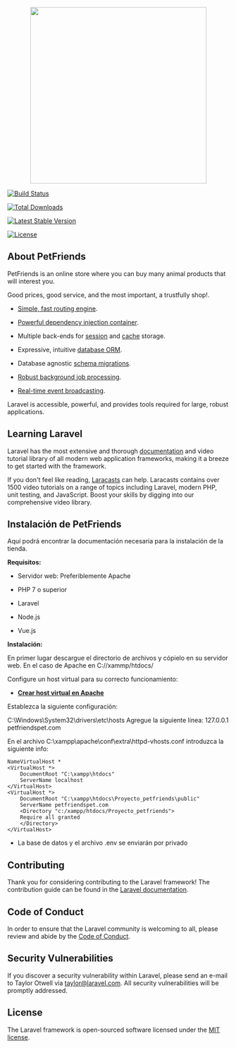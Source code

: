 
<p  align="center"><img  src="https://res.cloudinary.com/dtfbvvkyp/image/upload/v1566331377/laravel-logolockup-cmyk-red.svg"  width="400"></p>

  

<p  align="center">

<a  href="https://travis-ci.org/laravel/framework"><img  src="https://travis-ci.org/laravel/framework.svg"  alt="Build Status"></a>

<a  href="https://packagist.org/packages/laravel/framework"><img  src="https://poser.pugx.org/laravel/framework/d/total.svg"  alt="Total Downloads"></a>

<a  href="https://packagist.org/packages/laravel/framework"><img  src="https://poser.pugx.org/laravel/framework/v/stable.svg"  alt="Latest Stable Version"></a>

<a  href="https://packagist.org/packages/laravel/framework"><img  src="https://poser.pugx.org/laravel/framework/license.svg"  alt="License"></a>

</p>

  

## About PetFriends

  

PetFriends is an online store where you can buy many animal products that will interest you.

Good prices, good service, and the most important, a trustfully shop!.

  

-  [Simple, fast routing engine](https://laravel.com/docs/routing).

-  [Powerful dependency injection container](https://laravel.com/docs/container).

- Multiple back-ends for [session](https://laravel.com/docs/session) and [cache](https://laravel.com/docs/cache) storage.

- Expressive, intuitive [database ORM](https://laravel.com/docs/eloquent).

- Database agnostic [schema migrations](https://laravel.com/docs/migrations).

-  [Robust background job processing](https://laravel.com/docs/queues).

-  [Real-time event broadcasting](https://laravel.com/docs/broadcasting).

  

Laravel is accessible, powerful, and provides tools required for large, robust applications.

  

## Learning Laravel

  

Laravel has the most extensive and thorough [documentation](https://laravel.com/docs) and video tutorial library of all modern web application frameworks, making it a breeze to get started with the framework.

  

If you don't feel like reading, [Laracasts](https://laracasts.com) can help. Laracasts contains over 1500 video tutorials on a range of topics including Laravel, modern PHP, unit testing, and JavaScript. Boost your skills by digging into our comprehensive video library.

  

## Instalación de PetFriends

  

Aquí podrá encontrar la documentación necesaria para la instalación de la tienda.

  

**Requisitos:**

-  Servidor web: Preferiblemente Apache

-  PHP 7 o superior

-  Laravel

-  Node.js

-  Vue.js

**Instalación:**

En primer lugar descargue el directorio de archivos y cópielo en su servidor web.
En el caso de Apache en C://xammp/htdocs/

Configure un host virtual para su correcto funcionamiento:

-  **[Crear host virtual en Apache](https://desarrolloweb.com/articulos/configurar-virtual-hosts-apache-windows.html)**

Establezca la siguiente configuración: 

C:\Windows\System32\drivers\etc\hosts
Agregue la siguiente línea: 
127.0.0.1	petfriendspet.com


En el archivo C:\xampp\apache\conf\extra\httpd-vhosts.conf introduzca la siguiente info:

    NameVirtualHost *
    <VirtualHost *>
	    DocumentRoot "C:\xampp\htdocs"
	    ServerName localhost
	</VirtualHost>
	<VirtualHost *>
		DocumentRoot "C:\xampp\htdocs\Proyecto_petfriends\public"
		ServerName petfriendspet.com
		<Directory "c:/xampp/htdocs/Proyecto_petfriends">
		Require all granted
		</Directory>
	</VirtualHost>


-  La base de datos y el archivo .env se enviarán por privado


  

## Contributing

  

Thank you for considering contributing to the Laravel framework! The contribution guide can be found in the [Laravel documentation](https://laravel.com/docs/contributions).

  

## Code of Conduct

  

In order to ensure that the Laravel community is welcoming to all, please review and abide by the [Code of Conduct](https://laravel.com/docs/contributions#code-of-conduct).

  

## Security Vulnerabilities

  

If you discover a security vulnerability within Laravel, please send an e-mail to Taylor Otwell via [taylor@laravel.com](mailto:taylor@laravel.com). All security vulnerabilities will be promptly addressed.

  

## License

  

The Laravel framework is open-sourced software licensed under the [MIT license](https://opensource.org/licenses/MIT).
